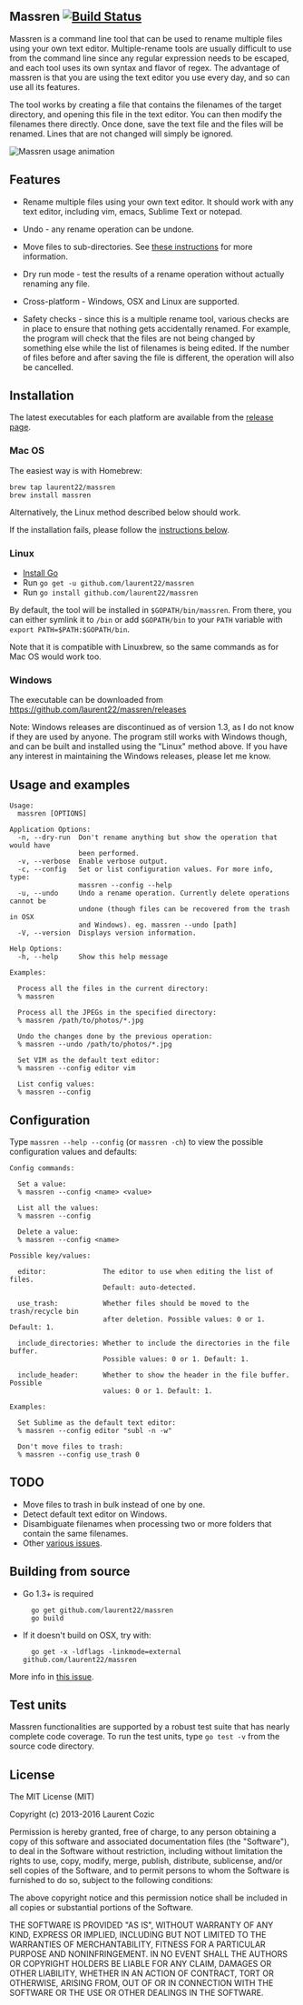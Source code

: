 ## Massren [![Build Status](https://travis-ci.org/laurent22/massren.svg?branch=master)](https://travis-ci.org/laurent22/massren)

Massren is a command line tool that can be used to rename multiple files using your own text editor. Multiple-rename tools are usually difficult to use from the command line since any regular expression needs to be escaped, and each tool uses its own syntax and flavor of regex. The advantage of massren is that you are using the text editor you use every day, and so can use all its features.

The tool works by creating a file that contains the filenames of the target directory, and opening this file in the text editor. You can then modify the filenames there directly. Once done, save the text file and the files will be renamed. Lines that are not changed will simply be ignored.

![Massren usage animation](https://raw.github.com/laurent22/massren/animation/animation.gif "Massren usage animation")

## Features

- Rename multiple files using your own text editor. It should work with any text editor, including vim, emacs, Sublime Text or notepad.

- Undo - any rename operation can be undone.

- Move files to sub-directories. See [these instructions](https://github.com/laurent22/massren/releases/tag/v1.4.0) for more information.

- Dry run mode - test the results of a rename operation without actually renaming any file.

- Cross-platform - Windows, OSX and Linux are supported.

- Safety checks - since this is a multiple rename tool, various checks are in place to ensure that nothing gets accidentally renamed. For example, the program will check that the files are not being changed by something else while the list of filenames is being edited. If the number of files before and after saving the file is different, the operation will also be cancelled.

## Installation

The latest executables for each platform are available from the [release page](https://github.com/laurent22/massren/releases).

### Mac OS

The easiest way is with Homebrew:

	brew tap laurent22/massren
	brew install massren

Alternatively, the Linux method described below should work.
	
If the installation fails, please follow the [instructions below](#building-from-source).

### Linux

- [Install Go](https://golang.org/doc/install#tarball)
- Run `go get -u github.com/laurent22/massren`
- Run `go install github.com/laurent22/massren`

By default, the tool will be installed in `$GOPATH/bin/massren`. From there, you can either symlink it to `/bin` or add `$GOPATH/bin` to your `PATH` variable with `export PATH=$PATH:$GOPATH/bin`.

Note that it is compatible with Linuxbrew, so the same commands as for Mac OS would work too.

### Windows

The executable can be downloaded from https://github.com/laurent22/massren/releases

Note: Windows releases are discontinued as of version 1.3, as I do not know if they are used by anyone. The program still works with Windows though, and can be built and installed using the "Linux" method above. If you have any interest in maintaining the Windows releases, please let me know.

## Usage and examples

	Usage:
	  massren [OPTIONS]

	Application Options:
	  -n, --dry-run  Don't rename anything but show the operation that would have
	                 been performed.
	  -v, --verbose  Enable verbose output.
	  -c, --config   Set or list configuration values. For more info, type:
	                 massren --config --help
	  -u, --undo     Undo a rename operation. Currently delete operations cannot be
	                 undone (though files can be recovered from the trash in OSX
	                 and Windows). eg. massren --undo [path]
	  -V, --version  Displays version information.

	Help Options:
	  -h, --help     Show this help message

	Examples:

	  Process all the files in the current directory:
	  % massren

	  Process all the JPEGs in the specified directory:
	  % massren /path/to/photos/*.jpg

	  Undo the changes done by the previous operation:
	  % massren --undo /path/to/photos/*.jpg

	  Set VIM as the default text editor:
	  % massren --config editor vim

	  List config values:
	  % massren --config

## Configuration

Type `massren --help --config` (or `massren -ch`) to view the possible configuration values and defaults:

	Config commands:

	  Set a value:
	  % massren --config <name> <value>

	  List all the values:
	  % massren --config

	  Delete a value:
	  % massren --config <name>

	Possible key/values:

	  editor:              The editor to use when editing the list of files.
	                       Default: auto-detected.

	  use_trash:           Whether files should be moved to the trash/recycle bin
	                       after deletion. Possible values: 0 or 1. Default: 1.

	  include_directories: Whether to include the directories in the file buffer.
	                       Possible values: 0 or 1. Default: 1.

	  include_header:      Whether to show the header in the file buffer. Possible
	                       values: 0 or 1. Default: 1.

	Examples:

	  Set Sublime as the default text editor:
	  % massren --config editor "subl -n -w"

	  Don't move files to trash:
	  % massren --config use_trash 0

## TODO

- Move files to trash in bulk instead of one by one.
- Detect default text editor on Windows.
- Disambiguate filenames when processing two or more folders that contain the same filenames.
- Other [various issues](https://github.com/laurent22/massren/issues).

## Building from source

- Go 1.3+ is required

		go get github.com/laurent22/massren
		go build
		
- If it doesn't build on OSX, try with:

		go get -x -ldflags -linkmode=external github.com/laurent22/massren

More info in [this issue](https://github.com/laurent22/massren/issues/7).

## Test units

Massren functionalities are supported by a robust test suite that has nearly complete code coverage. To run the test units, type `go test -v` from the source code directory.

## License

The MIT License (MIT)

Copyright (c) 2013-2016 Laurent Cozic

Permission is hereby granted, free of charge, to any person obtaining a copy
of this software and associated documentation files (the "Software"), to deal
in the Software without restriction, including without limitation the rights
to use, copy, modify, merge, publish, distribute, sublicense, and/or sell
copies of the Software, and to permit persons to whom the Software is
furnished to do so, subject to the following conditions:

The above copyright notice and this permission notice shall be included in
all copies or substantial portions of the Software.

THE SOFTWARE IS PROVIDED "AS IS", WITHOUT WARRANTY OF ANY KIND, EXPRESS OR
IMPLIED, INCLUDING BUT NOT LIMITED TO THE WARRANTIES OF MERCHANTABILITY,
FITNESS FOR A PARTICULAR PURPOSE AND NONINFRINGEMENT. IN NO EVENT SHALL THE
AUTHORS OR COPYRIGHT HOLDERS BE LIABLE FOR ANY CLAIM, DAMAGES OR OTHER
LIABILITY, WHETHER IN AN ACTION OF CONTRACT, TORT OR OTHERWISE, ARISING FROM,
OUT OF OR IN CONNECTION WITH THE SOFTWARE OR THE USE OR OTHER DEALINGS IN
THE SOFTWARE.
